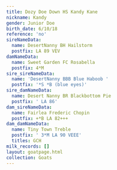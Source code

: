 ```yaml
---
title: Dozy Doe Down HS Kandy Kane
nickname: Kandy
gender: Junior Doe
birth_date: 6/10/18
reference: 'no'
sireNameData:
  name: DesertNanny BH Hailstorm
  postfix: LA 89 VEV
damNameData:
  name: Sweet Garden FC Rosabella
  postfix: 4*M
sire_sireNameData:
  name: 'DesertNanny BBB Blue Haboob '
  postfix: '*S *B (blue eyes)'
sire_damNameData:
  name: Desert Nanny BR Blackbottom Pie
  postfix: ' LA 86'
dam_sireNameData:
  name: Fairlea Frederic Chopin
  postfix: +*B LA 82+++
dam_damNameData:
  name: Tiny Town Treble
  postfix: ' 3*M LA 90 VEEE'
  titles: GCH
milk_records: []
layout: goatpage.html
collection: Goats
---
```


